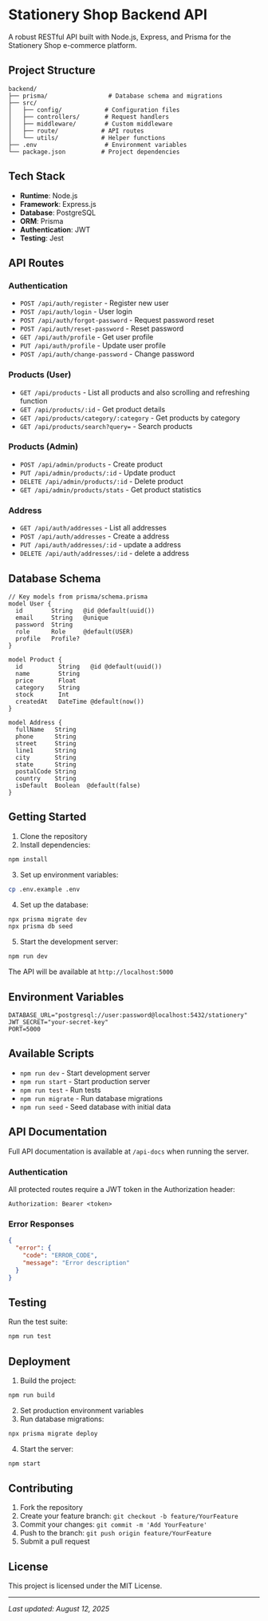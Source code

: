 # Stationery Shop Backend API

A robust RESTful API built with Node.js, Express, and Prisma for the Stationery Shop e-commerce platform.

## Project Structure

```
backend/
├── prisma/                 # Database schema and migrations
├── src/
│   ├── config/            # Configuration files
│   ├── controllers/       # Request handlers
│   ├── middleware/        # Custom middleware
│   ├── route/            # API routes
│   └── utils/            # Helper functions
├── .env                   # Environment variables
└── package.json          # Project dependencies
```

## Tech Stack

- **Runtime**: Node.js
- **Framework**: Express.js
- **Database**: PostgreSQL
- **ORM**: Prisma
- **Authentication**: JWT
- **Testing**: Jest

## API Routes

### Authentication
- `POST /api/auth/register` - Register new user
- `POST /api/auth/login` - User login
- `POST /api/auth/forgot-password` - Request password reset
- `POST /api/auth/reset-password` - Reset password
- `GET /api/auth/profile` - Get user profile
- `PUT /api/auth/profile` - Update user profile
- `POST /api/auth/change-password` - Change password

### Products (User)
- `GET /api/products` - List all products and also scrolling and refreshing function
- `GET /api/products/:id` - Get product details
- `GET /api/products/category/:category` - Get products by category
- `GET /api/products/search?query=` - Search products

### Products (Admin)
- `POST /api/admin/products` - Create product
- `PUT /api/admin/products/:id` - Update product
- `DELETE /api/admin/products/:id` - Delete product
- `GET /api/admin/products/stats` - Get product statistics


### Address
- `GET /api/auth/addresses`  - List all addresses
- `POST /api/auth/addresses` - Create a address
- `PUT /api/auth/addresses/:id` - update a address
- `DELETE /api/auth/addresses/:id` - delete a address

## Database Schema

```prisma
// Key models from prisma/schema.prisma
model User {
  id        String   @id @default(uuid())
  email     String   @unique
  password  String
  role      Role     @default(USER)
  profile   Profile?
}

model Product {
  id          String   @id @default(uuid())
  name        String
  price       Float
  category    String
  stock       Int
  createdAt   DateTime @default(now())
}

model Address {
  fullName   String
  phone      String
  street     String
  line1      String
  city       String
  state      String
  postalCode String
  country    String
  isDefault  Boolean  @default(false)
}
```

## Getting Started

1. Clone the repository
2. Install dependencies:
```bash
npm install
```

3. Set up environment variables:
```bash
cp .env.example .env
```

4. Set up the database:
```bash
npx prisma migrate dev
npx prisma db seed
```

5. Start the development server:
```bash
npm run dev
```

The API will be available at `http://localhost:5000`

## Environment Variables

```env
DATABASE_URL="postgresql://user:password@localhost:5432/stationery"
JWT_SECRET="your-secret-key"
PORT=5000
```

## Available Scripts

- `npm run dev` - Start development server
- `npm run start` - Start production server
- `npm run test` - Run tests
- `npm run migrate` - Run database migrations
- `npm run seed` - Seed database with initial data

## API Documentation

Full API documentation is available at `/api-docs` when running the server.

### Authentication

All protected routes require a JWT token in the Authorization header:
```
Authorization: Bearer <token>
```

### Error Responses

```json
{
  "error": {
    "code": "ERROR_CODE",
    "message": "Error description"
  }
}
```

## Testing

Run the test suite:
```bash
npm run test
```

## Deployment

1. Build the project:
```bash
npm run build
```

2. Set production environment variables
3. Run database migrations:
```bash
npx prisma migrate deploy
```

4. Start the server:
```bash
npm start
```

## Contributing

1. Fork the repository
2. Create your feature branch: `git checkout -b feature/YourFeature`
3. Commit your changes: `git commit -m 'Add YourFeature'`
4. Push to the branch: `git push origin feature/YourFeature`
5. Submit a pull request

## License

This project is licensed under the MIT License.

---

*Last updated: August 12, 2025*